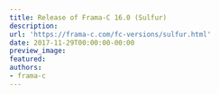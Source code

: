 ```yaml
---
title: Release of Frama-C 16.0 (Sulfur)
description:
url: 'https://frama-c.com/fc-versions/sulfur.html'
date: 2017-11-29T00:00:00-00:00
preview_image:
featured:
authors:
- frama-c
---
```



